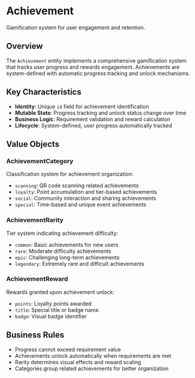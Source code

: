 # Achievement

Gamification system for user engagement and retention.

## Overview

The `Achievement` entity implements a comprehensive gamification system that tracks user progress and rewards engagement. Achievements are system-defined with automatic progress tracking and unlock mechanisms.

## Key Characteristics

- **Identity**: Unique `id` field for achievement identification
- **Mutable State**: Progress tracking and unlock status change over time
- **Business Logic**: Requirement validation and reward calculation
- **Lifecycle**: System-defined, user progress automatically tracked

## Value Objects

### AchievementCategory
Classification system for achievement organization:
- `scanning`: QR code scanning related achievements
- `loyalty`: Point accumulation and tier-based achievements
- `social`: Community interaction and sharing achievements
- `special`: Time-based and unique event achievements

### AchievementRarity
Tier system indicating achievement difficulty:
- `common`: Basic achievements for new users
- `rare`: Moderate difficulty achievements
- `epic`: Challenging long-term achievements
- `legendary`: Extremely rare and difficult achievements

### AchievementReward
Rewards granted upon achievement unlock:
- `points`: Loyalty points awarded
- `title`: Special title or badge name
- `badge`: Visual badge identifier

## Business Rules

- Progress cannot exceed requirement value
- Achievements unlock automatically when requirements are met
- Rarity determines visual effects and reward scaling
- Categories group related achievements for better organization